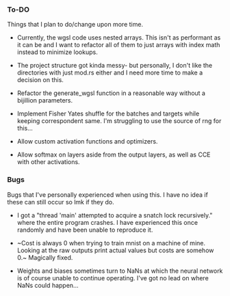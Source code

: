 ### To-DO
Things that I plan to do/change upon more time.

* Currently, the wgsl code uses nested arrays. This isn't as performant as it can be and I want 
to refactor all of them to just arrays with index math instead to minimize lookups.

* The project structure got kinda messy- but personally, I don't like the directories with just 
mod.rs either and I need more time to make a decision on this.

* Refactor the generate_wgsl function in a reasonable way without a bijillion parameters.

* Implement Fisher Yates shuffle for the batches and targets while keeping correspondent same. 
I'm struggling to use the source of rng for this...

* Allow custom activation functions and optimizers.

* Allow softmax on layers aside from the output layers, as well as CCE with other activations.

### Bugs
Bugs that I've personally experienced when using this. I have no idea if these can still occur so 
lmk if they do.

* I got a "thread 'main' attempted to acquire a snatch lock recursively." where 
the entire program crashes. I have experienced this once randomly and have been unable to reproduce it.

* ~Cost is always 0 when trying to train mnist on a machine of mine. Looking at the raw outputs print 
actual values but costs are somehow 0.~ Magically fixed.

* Weights and biases sometimes turn to NaNs at which the neural network is of course unable to continue 
operating. I've got no lead on where NaNs could happen...